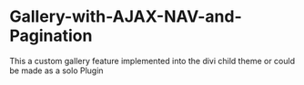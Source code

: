 # Gallery-with-AJAX-NAV-and-Pagination
This a custom gallery feature implemented into the divi child theme or could be made as a solo Plugin
